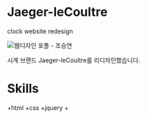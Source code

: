 # Jaeger-leCoultre
clock website redesign

![웹디자인 포폴 - 조승연](https://user-images.githubusercontent.com/97166696/163694881-0cbcf399-edb2-4f04-85c0-a0f38b7c7d72.jpg)

시계 브랜드 Jaeger-leCoultre를 리디자인했습니다.


# Skills

+html
+css
+jquery
+
